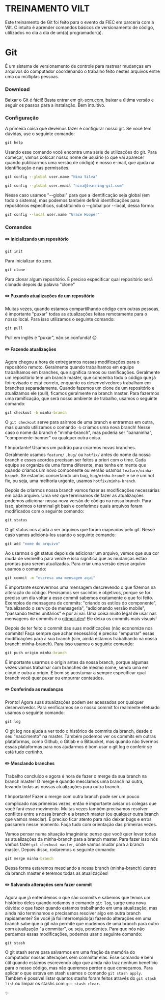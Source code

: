 # TREINAMENTO VILT
Este treinamento de Git foi feito para o evento da FIEC em parceria com a Vilt. O intuito é aprender comandos básicos de versionamento de código, utilizados no dia a dia de um(a) programador(a).


# Git

É um sistema de versionamento de controle para rastrear mudanças em arquivos do computador coordenando o trabalho feito nestes arquivos entre uma ou múltiplas pessoas.

### Download

Baixar o Git é fácil! Basta entrar em [git-scm.com](https://git-scm.com/downloads), baixar a última versão e seguir os passos para a instalação. Bem intuitivo.

### Configuração

A primeira coisa que devemos fazer é configurar nosso git. Se você tem dúvidas, use o seguinte comando:

```bat
git help
```

Usando esse comando você encontra uma série de utilizações do git. Para começar, vamos colocar nosso nome de usuário (o que vai aparecer quando publicarmos uma versão de código) e nosso e-mail, que ajuda na identificação e nas permissões.

```bat
git config --global user.name "Nina Silva"
```

```bat
git config --global user.email "nina@learning-git.com"
```

Nesse caso usamos "--global" para que a identificação seja global (em todo o sistema), mas podemos também definir identificações para repositórios específicos, substituindo o --global por --local, dessa forma:

```bat
git config --local user.name "Grace Hooper"
```

### Comandos

#### :pencil2: Inicializando um repositório

```bat
git init
```
Para inicializar do zero.

```bat
git clone
```
Para clonar algum repositório. É preciso especificar qual repositório será clonado depois da palavra "clone"

#### :pencil2: Puxando atualizações de um repositório

Muitas vezes, quando estamos compartilhando código com outras pessoas, é importante "puxar" todas as atualizações feitas remotamente para o nosso local. Para isso utilizamos o seguinte comando:

```bat
git pull
```

Pull em inglês é "puxar", não se confunda! :wink:

#### :pencil2: Fazendo atualizações

Agora chegou a hora de entregarmos nossas modificações para o repositório remoto. Geralmente quando trabalhamos em equipe trabalhamos em branches, que significa ramos ou ramificações. Geralmente um repositório tem um branch master, que concentra todo o código que já foi revisado e está correto, enquanto os desenvolvedores trabalham em branches separadamente.
Quando fazemos um clone de um repositório e atualizamos ele (pull), ficamos geralmente na branch master. Para fazermos uma ramificação, que será nosso ambiente de trabalho, usamos o seguinte comando:

```bat
git checkout -b minha-branch
```

O `git checkout` serve para sairmos de uma branch e entrarmos em outra, mas quando utilizamos o comando `-b` criamos uma nova branch! Nesse caso o nome da branch é "minha-branch", mas poderia ser "bananinha", "componente-banner" ou qualquer outra coisa.

:heavy_exclamation_mark: Importante! Usamos um padrão para criarmos novas branches. Geralmente usamos `feature/` , `bug/` ou `hotfix/` antes do nome da nossa branch e esses acordos precisam ser feitos a priori com o time. Cada equipe se organiza de uma forma diferente, mas tenha em mente que quando criamos um novo componente ou versão usamos `feature/minha-branch`. Se estamos consertando um bug, `bug/minha-branch` e se é um hot fix, ou seja, uma melhoria urgente, usamos `hotfix/minha-branch`.

Depois de criarmos nossa branch vamos fazer as modificações necessárias em cada arquivo. Uma vez que terminamos de fazer as atualizações podemos adicionar nossa nova versão de código na nossa branch. Para isso, abrimos o terminal git bash e conferimos quais arquivos foram modificados com o seguinte comando:

```bat
git status
```

O git status nos ajuda a ver arquivos que foram mapeados pelo git. Nesse caso vamos adicioná-los usando o seguinte comando:

```bat
git add "nome do arquivo"
```

Ao usarmos o git status depois de adicionar um arquivo, vemos que sua cor muda de vermelho para verde e isso significa que as mudanças estão prontas para serem atualizadas. Para criar uma versão desse arquivo usamos o comando:

```bat
git commit -m "escreva uma mensagem aqui"
```

É importante escrevermos uma mensagem descrevendo o que fizemos na alteração do código. Precisamos ser sucintos e objetivos, porque se for preciso um dia voltar a esse commit sabemos exatamente o que foi feito. Exemplos de mensagens de commits: "criando os estilos do componente", "atualizando o serviço de mensageria", "adicionando versão mobile", "passando testes unitários" e por aí vai.
Uma coisa muito legal de usar nas mensagens de commits é o [gitmoji.dev](https://gitmoji.dev/)! Ele deixa os commits mais visuais!

Depois de ter feito o commit das suas modificações (não economize nos commits! Faça sempre que achar necessário) é preciso "empurrar" essas modificações para a sua branch (sim, ainda estamos trabalhando na nossa branch: minha-branch). Para isso usamos o seguinte comando:

```bat
git push origin minha-branch
```

É importante usarmos o origin antes da nossa branch, porque algumas vezes vamos trabalhar com branches de mesmo nome, sendo uma em cloud e outra a origin. É bom se acostumar a sempre especificar qual branch você quer puxar ou empurrar conteúdos.

#### :pencil2: Conferindo as mudanças

Pronto! Agora suas atualizações podem ser acessados por qualquer desenvolvedor. Para verificarmos se o nosso commit foi realmente efetuado usamos o seguinte comando:

```bat
git log
```

O git log nos ajuda a ver todo o histórico de commits da branch, desde o seu "nascimento" na master. Também podemos ver os commits em outras plataformas, como Github, o Gitlab e o Bitbucket, mas quando não tivermos essas plataformas para nos ajudarmos é bom usar o git log e conferir se está tudo certinho.

#### :pencil2: Mesclando branches

Trabalho concluído e agora é hora de fazer o merge da sua branch na branch master! O merge é quando mesclamos uma branch na outra, levando todas as nossas atualizações para outra branch.

:heavy_exclamation_mark: Importante! Fazer o merge com outra branch pode ser um pouco complicado nas primeiras vezes, então é importante avisar os colegas que você fará esse movimento. Muitas vezes também precisamos resolver conflitos entre a nossa branch e a branch master (ou qualquer outra branch que vamos mesclar). É preciso ficar atento para não deixar bugs e erros passarem nesse momento. Faça tudo com orientação das primeiras vezes.

Vamos pensar numa situação imaginária: pense que você quer levar todas as atualizações da minha-branch para a branch master. Para fazer isso nós vamos fazer `git checkout master`, onde vamos mudar para a branch master. Depois disso, rodaremos o seguinte comando:

```bat
git merge minha-branch
```

Dessa forma estaremos mesclando a nossa branch (minha-branch) dentro da branch master e teremos todas as atualizações!

#### :pencil2: Salvando alterações sem fazer commit

Agora que já entendemos o que são commits e sabemos que temos um histórico deles quando rodamos o comando `git log`, surge uma nova dúvida: o que fazer quando estamos trabalhando em uma atualização, mas ainda não terminamos e precisamos resolver algo em outra branch rapidamente? Se você já foi interrompido(a) fazendo alterações em uma branch sabe que o git não permite que mudemos de uma branch para outro com atualização "a commitar", ou seja, pendentes.
Para que nós não perdamos essas modificações, podemos usar o seguinte comando:

```
git stash
```

O git stash serve para salvarmos em uma fração da memória do computador nossas alterações sem commitar elas. Esse comando é bem útil quando estamos escrevendo algo que ainda não traz nenhum benefício para o nosso código, mas não queremos perder o que começamos. Para aplicar o que estava em stash usamos o comando `git stash apply`. Também é possível listar quantos stashs foram feitos através do `git stash list` ou limpar os stashs com `git stash clear`.

:sparkles:
